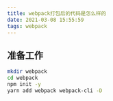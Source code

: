 ```yaml
---
title: webpack打包后的代码是怎么样的
date: 2021-03-08 15:55:59
tags: webpack
---
```

## 准备工作

``` bash
mkdir webpack
cd webpack
npm init -y
yarn add webpack webpack-cli -D
```